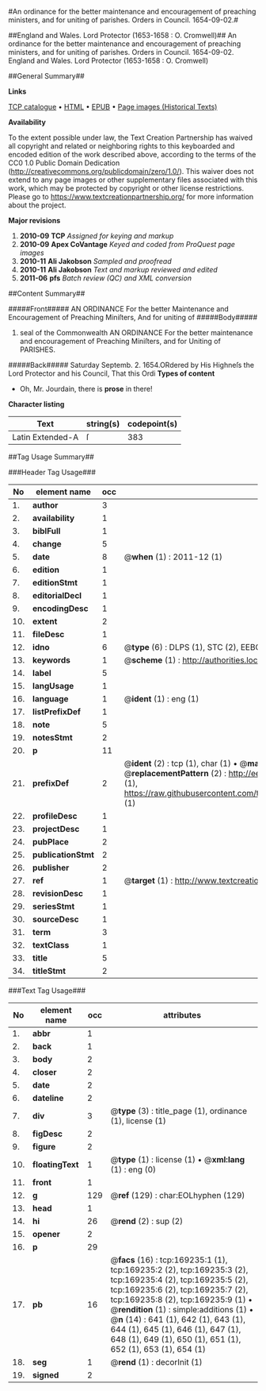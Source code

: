 #An ordinance for the better maintenance and encouragement of preaching ministers, and for uniting of parishes. Orders in Council. 1654-09-02.#

##England and Wales. Lord Protector (1653-1658 : O. Cromwell)##
An ordinance for the better maintenance and encouragement of preaching ministers, and for uniting of parishes.
Orders in Council. 1654-09-02.
England and Wales. Lord Protector (1653-1658 : O. Cromwell)

##General Summary##

**Links**

[TCP catalogue](http://www.ota.ox.ac.uk/tcp/)  • 
[HTML](http://tei.it.ox.ac.uk/tcp/Texts-HTML/free/A74/A74555.html)  • 
[EPUB](http://tei.it.ox.ac.uk/tcp/Texts-EPUB/free/A74/A74555.epub) • 
[Page images (Historical Texts)](https://historicaltexts.jisc.ac.uk/eebo-99869161e)

**Availability**

To the extent possible under law, the Text Creation Partnership has waived all copyright and related or neighboring rights to this keyboarded and encoded edition of the work described above, according to the terms of the CC0 1.0 Public Domain Dedication (http://creativecommons.org/publicdomain/zero/1.0/). This waiver does not extend to any page images or other supplementary files associated with this work, which may be protected by copyright or other license restrictions. Please go to https://www.textcreationpartnership.org/ for more information about the project.

**Major revisions**

1. __2010-09__ __TCP__ *Assigned for keying and markup*
1. __2010-09__ __Apex CoVantage__ *Keyed and coded from ProQuest page images*
1. __2010-11__ __Ali Jakobson__ *Sampled and proofread*
1. __2010-11__ __Ali Jakobson__ *Text and markup reviewed and edited*
1. __2011-06__ __pfs__ *Batch review (QC) and XML conversion*

##Content Summary##

#####Front#####
AN ORDINANCE For the better Maintenance and Encouragement of Preaching Miniſters, And for uniting of
#####Body#####

1. seal of the Commonwealth
AN ORDINANCE For the better maintenance and encouragement of Preaching Miniſters, and for Uniting of PARISHES.

#####Back#####
Saturday Septemb. 2. 1654.ORdered by His Highneſs the Lord Protector and his Council, That this Ordi
**Types of content**

  * Oh, Mr. Jourdain, there is **prose** in there!

**Character listing**


|Text|string(s)|codepoint(s)|
|---|---|---|
|Latin Extended-A|ſ|383|

##Tag Usage Summary##

###Header Tag Usage###

|No|element name|occ|attributes|
|---|---|---|---|
|1.|__author__|3||
|2.|__availability__|1||
|3.|__biblFull__|1||
|4.|__change__|5||
|5.|__date__|8| @__when__ (1) : 2011-12 (1)|
|6.|__edition__|1||
|7.|__editionStmt__|1||
|8.|__editorialDecl__|1||
|9.|__encodingDesc__|1||
|10.|__extent__|2||
|11.|__fileDesc__|1||
|12.|__idno__|6| @__type__ (6) : DLPS (1), STC (2), EEBO-CITATION (1), PROQUEST (1), VID (1)|
|13.|__keywords__|1| @__scheme__ (1) : http://authorities.loc.gov/ (1)|
|14.|__label__|5||
|15.|__langUsage__|1||
|16.|__language__|1| @__ident__ (1) : eng (1)|
|17.|__listPrefixDef__|1||
|18.|__note__|5||
|19.|__notesStmt__|2||
|20.|__p__|11||
|21.|__prefixDef__|2| @__ident__ (2) : tcp (1), char (1)  •  @__matchPattern__ (2) : ([0-9\-]+):([0-9IVX]+) (1), (.+) (1)  •  @__replacementPattern__ (2) : http://eebo.chadwyck.com/downloadtiff?vid=$1&page=$2 (1), https://raw.githubusercontent.com/textcreationpartnership/Texts/master/tcpchars.xml#$1 (1)|
|22.|__profileDesc__|1||
|23.|__projectDesc__|1||
|24.|__pubPlace__|2||
|25.|__publicationStmt__|2||
|26.|__publisher__|2||
|27.|__ref__|1| @__target__ (1) : http://www.textcreationpartnership.org/docs/. (1)|
|28.|__revisionDesc__|1||
|29.|__seriesStmt__|1||
|30.|__sourceDesc__|1||
|31.|__term__|3||
|32.|__textClass__|1||
|33.|__title__|5||
|34.|__titleStmt__|2||


###Text Tag Usage###

|No|element name|occ|attributes|
|---|---|---|---|
|1.|__abbr__|1||
|2.|__back__|1||
|3.|__body__|2||
|4.|__closer__|2||
|5.|__date__|2||
|6.|__dateline__|2||
|7.|__div__|3| @__type__ (3) : title_page (1), ordinance (1), license (1)|
|8.|__figDesc__|2||
|9.|__figure__|2||
|10.|__floatingText__|1| @__type__ (1) : license (1)  •  @__xml:lang__ (1) : eng (0)|
|11.|__front__|1||
|12.|__g__|129| @__ref__ (129) : char:EOLhyphen (129)|
|13.|__head__|1||
|14.|__hi__|26| @__rend__ (2) : sup (2)|
|15.|__opener__|2||
|16.|__p__|29||
|17.|__pb__|16| @__facs__ (16) : tcp:169235:1 (1), tcp:169235:2 (2), tcp:169235:3 (2), tcp:169235:4 (2), tcp:169235:5 (2), tcp:169235:6 (2), tcp:169235:7 (2), tcp:169235:8 (2), tcp:169235:9 (1)  •  @__rendition__ (1) : simple:additions (1)  •  @__n__ (14) : 641 (1), 642 (1), 643 (1), 644 (1), 645 (1), 646 (1), 647 (1), 648 (1), 649 (1), 650 (1), 651 (1), 652 (1), 653 (1), 654 (1)|
|18.|__seg__|1| @__rend__ (1) : decorInit (1)|
|19.|__signed__|2||
